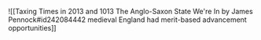 ![[Taxing Times in 2013 and 1013 The Anglo-Saxon State We're In by James Pennock#id242084442 medieval England had merit-based advancement opportunities]]
